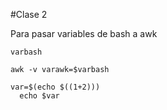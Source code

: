 
#Clase 2

Para pasar variables de bash a awk

```
varbash

awk -v varawk=$varbash

var=$(echo $((1+2)))
  echo $var

```


